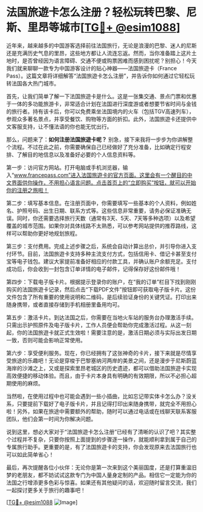# 法国旅遊卡怎么注册？轻松玩转巴黎、尼斯、里昂等城市[[TG💪+ @esim1088](https://t.me/s/esim1088)]

近年来，越来越多的中国游客选择前往法国旅行，无论是浪漫的巴黎、迷人的尼斯还是充满历史气息的里昂，这些地方都让人流连忘返。然而，当你准备踏上这片土地时，是否曾经因为语言障碍、交通不便或购票困难而感到困扰呢？别担心！今天我们就来聊聊一款专为中国游客设计的贴心神器——法国旅遊卡（France Pass）。这篇文章将详细解答“法国旅遊卡怎么注册”，并告诉你如何通过它轻松玩转法国各大热门城市。

首先，让我们简单了解一下法国旅遊卡是什么。这是一张集交通、景点门票和优惠于一体的多功能旅游卡，非常适合计划在法国进行深度游或者想要节省时间与金钱的旅行者。持有该卡后，你可以免费乘坐法国境内的火车（包括TGV高速列车），参观众多著名景点，并享受餐饮、购物等方面的折扣。此外，法国旅遊卡还提供中文客服支持，让不懂法语的你也能无忧出行。

那么，问题来了：**如何注册法国旅遊卡呢？** 别急，接下来我将一步步为你讲解整个流程。不过在此之前，你需要确保自己已经做好了充分准备，比如确定行程安排、了解目的地信息以及准备好必要的个人信息资料等。

第一步：访问官方网站。打开电脑或手机浏览器，输入“www.francepass.com”进入法国旅遊卡的官方页面。这里会有一个醒目的中文界面供你操作，不用担心语言问题。点击首页上的“立即购买”按钮，就可以开始你的注册之旅啦！

第二步：填写基本信息。在注册页面中，你需要填写一些基本的个人资料，例如姓名、护照号码、出生日期、联系方式等。这些信息非常重要，请务必保证准确无误。同时，你还需要选择旅行天数（通常有3天、5天、7天等多种选项）以及希望覆盖的城市范围。如果你对具体线路不太熟悉，可以参考网站提供的推荐路线，这样可以帮助你更好地规划旅程。

第三步：支付费用。完成上述步骤之后，系统会自动计算出总价，并引导你进入支付环节。目前，法国旅遊卡支持多种主流支付方式，包括信用卡、借记卡甚至支付宝等电子钱包。建议大家提前准备好相应的付款工具，并确认账户余额充足。支付成功后，你会收到一封包含订单详情的电子邮件，记得保存好这份邮件哦！

第四步：下载电子版卡片。根据提示登录你的账户，在“我的订单”栏目下找到刚刚购买的法国旅遊卡记录，然后点击“下载PDF文件”按钮即可获取电子版卡片。这份文件包含了所有重要的使用说明和二维码，是后续验证身份的关键凭证。打印出来随身携带，或者直接存储到手机相册里备用均可。

第五步：激活卡片。到达法国之后，你需要在当地火车站的服务台办理激活手续。只需出示护照原件及电子版卡片，工作人员便会帮助你完成激活过程。从这一刻起，你的法国旅遊卡就正式生效啦！需要注意的是，激活日期必须与实际出发日期一致，否则可能会影响正常使用。

第六步：享受便利服务。现在，你已经拥有了这张神奇的卡片，接下来就是尽情享受旅途的乐趣吧！无论是穿梭于巴黎塞纳河两岸的美景之间，还是漫步于尼斯蔚蓝海岸的沙滩之上，又或是探索里昂老城区的历史遗迹，都可以借助法国旅遊卡实现高效便捷的移动体验。而且，由于卡片本身具有明确的有效期限，所以不必担心超期使用的麻烦。

当然啦，在使用过程中也可能会遇到一些小插曲，比如忘记带实体卡怎么办？没关系，只要提前下载好了电子版卡片，并且记得打印出来随身携带，就完全不用担心啦！另外，如果在旅途中需要额外的帮助，随时可以通过电话或在线聊天联系客服团队，他们会第一时间为你解决问题。

说到这里，想必大家对于“法国旅遊卡怎么注册”已经有了清晰的认识了吧？其实整个过程并不复杂，只要你按照上面提到的步骤逐一操作，就能顺利拿到属于自己的专属旅行助手。更重要的是，有了法国旅遊卡的支持，你会发现原来去法国旅行也可以如此简单省心！

最后，再次提醒各位小伙伴：无论你是第一次来到这个美丽国度，还是打算重温旧梦的老朋友，都不妨试试这款专门为中国人量身定制的产品。相信它一定能为你的法国之行增添更多色彩与惊喜。如果还有其他疑问的话，欢迎随时留言交流，我们一起探讨更多关于旅行的趣事吧！

[[TG💪+ @esim1088](https://t.me/s/esim1088) ![Image](https://i.postimg.cc/4NQfJmqS/Snipaste-2025-05-13-00-14-12.png)]